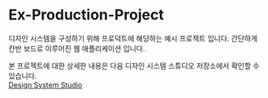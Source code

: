 # Ex-Production-Project
디자인 시스템을 구성하기 위해 프로덕트에 해당하는 예시 프로젝트 입니다. 간단하게 칸반 보드로 이루어진 웹 애플리케이션 입니다. 


본 프로젝트에 대한 상세한 내용은 다음 디자인 시스템 스튜디오 저장소에서 확인할 수 있습니다.  
[Design System Studio](https://github.com/team-auspicious/B_Design_System_Studio)

